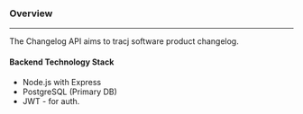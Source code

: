 ### Overview
---
The Changelog API aims to tracj software product changelog.

#### Backend Technology Stack

- Node.js with Express
- PostgreSQL (Primary DB)
- JWT - for auth.
